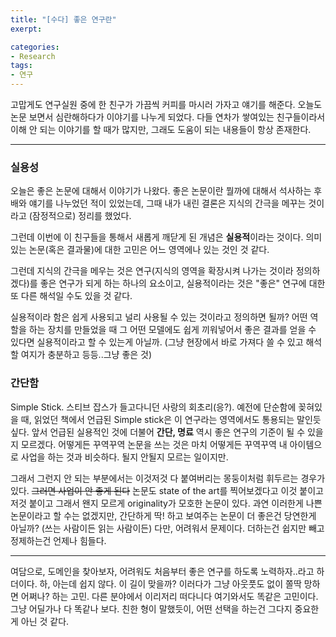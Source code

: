```yaml
---
title: "[수다] 좋은 연구란"
exerpt: 

categories:
- Research
tags:
- 연구
---
```


고맙게도 연구실원 중에 한 친구가 가끔씩 커피를 마시러 가자고 얘기를 해준다.
오늘도 논문 보면서 심란해하다가 이야기를 나누게 되었다.
다들 연차가 쌓여있는 친구들이라서 이해 안 되는 이야기를 할 때가 많지만, 그래도 도움이 되는 내용들이 항상 존재한다.

---
### 실용성
오늘은 좋은 논문에 대해서 이야기가 나왔다. 좋은 논문이란 뭘까에 대해서 석사하는 후배와 얘기를 나누었던 적이 있었는데, 그때 내가 내린 결론은 지식의 간극을 메꾸는 것이라고 (잠정적으로) 정리를 했었다.

그런데 이번에 이 친구들을 통해서 새롭게 깨닫게 된 개념은 **실용적**이라는 것이다. 
의미있는 논문(혹은 결과물)에 대한 고민은 어느 영역에나 있는 것인 것 같다.

그런데 지식의 간극을 메우는 것은 연구(지식의 영역을 확장시켜 나가는 것이라 정의하겠다)를 좋은 연구가 되게 하는 하나의 요소이고,
실용적이라는 것은 "좋은" 연구에 대한 또 다른 해석일 수도 있을 것 같다.


실용적이라 함은 쉽게 사용되고 널리 사용될 수 있는 것이라고 정의하면 될까?
어떤 역할을 하는 장치를 만들었을 때 그 어떤 모델에도 쉽게 끼워넣어서 좋은 결과를 얻을 수 있다면 실용적이라고 할 수 있는게 아닐까.
(그냥 현장에서 바로 가져다 쓸 수 있고 해석할 여지가 충분하고 등등..그냥 좋은 것)


### 간단함
Simple Stick. 스티브 잡스가 들고다니던 사랑의 회초리(응?).
예전에 단순함에 꽂혀있을 때, 읽었던 책에서 언급된 Simple stick은 이 연구라는 영역에서도 통용되는 말인듯 싶다.
앞서 언급된 실용적인 것에 더불어 **간단, 명료** 역시 좋은 연구의 기준이 될 수 있을지 모르겠다.
어떻게든 꾸역꾸역 논문을 쓰는 것은 마치 어떻게든 꾸역꾸역 내 아이템으로 사업을 하는 것과 비슷하다.
될지 안될지 모르는 일이지만.


그래서 그런지 안 되는 부분에서는 이것저것 다 붙여버리는 몽둥이처럼 휘두르는 경우가 있다. ~~그러면 사업이 안 좋게 된다~~
논문도 state of the art를 찍어보겠다고 이것 붙이고 저것 붙이고 그래서 왠지 모르게 originality가 모호한 논문이 있다.
과연 이러한게 나쁜 논문이라고 할 수는 없겠지만, 간단하게 딱! 하고 보여주는 논문이 더 좋은건 당연한게 아닐까?
(쓰는 사람이든 읽는 사람이든)
다만, 어려워서 문제이다. 더하는건 쉽지만 빼고 정제하는건 언제나 힘들다.

---

여담으로, 도메인을 찾아보자, 어려워도 처음부터 좋은 연구를 하도록 노력하자..라고 하더이다.
하, 아는데 쉽지 않다. 이 길이 맞을까? 이러다가 그냥 아웃풋도 없이 쫄딱 망하면 어쩌나? 하는 고민.
다른 분야에서 이리저리 떠다니다 여기와서도 똑같은 고민이다.
그냥 어딜가나 다 똑같나 보다. 친한 형이 말했듯이, 어떤 선택을 하는건 그다지 중요한게 아닌 것 같다.
























